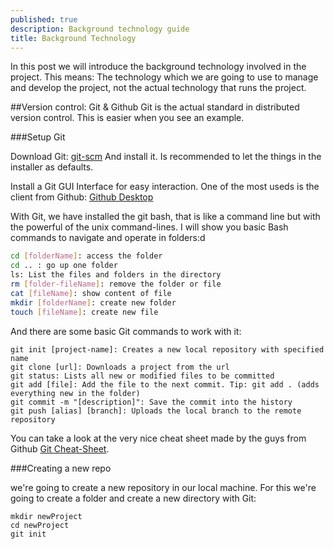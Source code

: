 ```yaml
---
published: true
description: Background technology guide
title: Background Technology
---
```



In this post we will introduce the background technology involved in the project. This means: The technology which we are going to use to manage and develop the project, not the actual technology that runs the project.

##Version control: Git & Github
Git is the actual standard in distributed version control. This is easier when you see an example.


###Setup Git

Download Git: [git-scm](http://git-scm.com/)
And install it. Is recommended to let the things in the installer as defaults.

Install a Git GUI Interface for easy interaction. One of the most useds is the client from Github: [Github Desktop](https://desktop.github.com/)

With Git, we have installed the git bash, that is like a command line but with the powerful of the unix command-lines. I will show you basic Bash commands to navigate and operate in folders:d

```bash
cd [folderName]: access the folder
cd .. : go up one folder
ls: List the files and folders in the directory
rm [folder-fileName]: remove the folder or file
cat [fileName]: show content of file
mkdir [folderName]: create new folder
touch [fileName]: create new file
```
    
And there are some basic Git commands to work with it:

	git init [project-name]: Creates a new local repository with specified name
    git clone [url]: Downloads a project from the url
    git status: Lists all new or modified files to be committed
    git add [file]: Add the file to the next commit. Tip: git add . (adds everything new in the folder)
    git commit -m "[description]": Save the commit into the history
    git push [alias] [branch]: Uploads the local branch to the remote repository
   
You can take a look at the very nice cheat sheet made by the guys from Github [Git Cheat-Sheet](https://training.github.com/kit/downloads/github-git-cheat-sheet.pdf).
	
    
###Creating a new repo

we're going to create a new repository in our local machine. For this we're going to create a folder and create a new directory with Git:
	
    mkdir newProject
    cd newProject
    git init